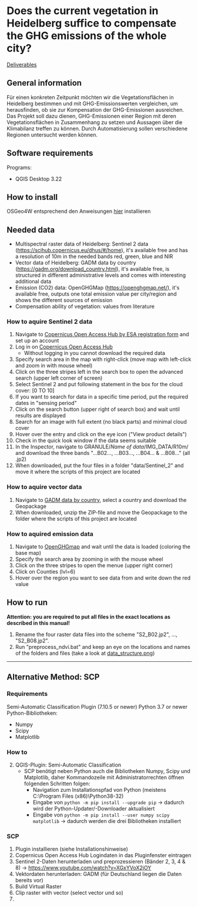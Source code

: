 # Does the current vegetation in Heidelberg suffice to compensate the GHG emissions of the whole city?

<a href="https://github.com/fossgis2122/home/blob/e5aa74674c3a5d00ed566d79ccd8507bb6f41c33/docs/project_deliverables.md">Deliverables</a>

## General information

Für einen konkreten Zeitpunkt möchten wir die Vegetationsflächen in Heidelberg bestimmen und mit GHG-Emissionswerten vergleichen, um herausfinden, ob sie zur Kompensation der GHG-Emissionen ausreichen. Das Projekt soll dazu dienen, GHG-Emissionen einer Region mit deren Vegetationsflächen in Zusammenhang zu setzen und Aussagen über die Klimabilanz treffen zu können. Durch Automatisierung sollen verschiedene Regionen untersucht werden können.

## Software requirements

Programs:
- QGIS Desktop 3.22

## How to install

OSGeo4W entsprechend den Anweisungen <a href="https://github.com/fossgis2122/home/blob/cef5499f150e6735b5d9f61ed512bb196de57ced/docs/course_preparation.md">hier</a> installieren 

## Needed data

- Multispectral raster data of Heidelberg: Sentinel 2 data (https://scihub.copernicus.eu/dhus/#/home), it's available free and has a resolution of 10m in the needed bands red, green, blue and NIR 
- Vector data of Heidelberg: GADM data by country (https://gadm.org/download_country.html), it's available free, is structured in different administrative levels and comes with interesting additional data
- Emission (CO2) data: OpenGHGMap (https://openghgmap.net/), it's available free, outputs one total emission value per city/region and shows the different sources of emission
- Compensation ability of vegetation: values from literature 

### How to aquire Sentinel 2 data

1. Navigate to <a href="https://scihub.copernicus.eu/dhus/#/self-registration">Copernicus Open Access Hub by ESA registration form</a> and set up an account
2. Log in on <a href="https://scihub.copernicus.eu/dhus/#/home">Copernicus Open Access Hub</a>
    - Without logging in you cannot download the required data
3. Specify search area in the map with right-click (move map with left-click and zoom in with mouse wheel)
4. Click on the three stripes left in the search box to open the advanced search (upper left corner of screen)
5. Select Sentinel 2 and put following statement in the box for the cloud cover: [0 TO 10]
6. If you want to search for data in a specific time period, put the required dates in "sensing period"
7. Click on the search button (upper right of search box) and wait until results are displayed
8. Search for an image with full extent (no black parts) and minimal cloud cover
9. Hover over the entry and click on the eye icon ("View product details")
10. Check in the quick look window if the data seems suitable
11. In the Inspector, navigate to GRANULE/*Name of data*/IMG_DATA/R10m/ and download the three bands "...B02..., ...B03..., ...B04... & ...B08..." (all .jp2)
12. When downloaded, put the four files in a folder "data/Sentinel_2" and move it where the scripts of this project are located

### How to aquire vector data

1. Navigate to <a href="https://gadm.org/download_country.html">GADM data by country</a>, select a country and download the Geopackage
2. When downloaded, unzip the ZIP-file and move the Geopackage to the folder where the scripts of this project are located 

### How to aquired emission data

1. Navigate to <a href="https://openghgmap.net/">OpenGHGmap</a> and wait until the data is loaded (coloring the base map)
2. Specify the search area by zooming in with the mouse wheel
3. Click on the three stripes to open the menue (upper right corner)
4. Click on Counties (lvl=6)
5. Hover over the region you want to see data from and write down the red value

## How to run

**Attention: you are required to put all files in the exact locations as described in this manual!**

1. Rename the four raster data files into the scheme "S2_B02.jp2", ..., "S2_B08.jp2".
2. Run "preprocess_ndvi.bat" and keep an eye on the locations and names of the folders and files (take a look at <a href="data_structure.png">data_structure.png</a>)

---

## Alternative Method: SCP

### Requirements

Semi-Automatic Classification Plugin (7.10.5 or newer)
Python 3.7 or newer
Python-Bibliotheken:
- Numpy
- Scipy
- Matplotlib

### How to

2. QGIS-Plugin: Semi-Automatic Classification
    - SCP benötigt neben Python auch die Bibliotheken Numpy, Scipy und Matplotlib, daher Kommandozeile mit Administratorrechten öffnen folgenden Schritten folgen: 
      - Navigation zum Installationspfad von Python (meistens C:\Program Files (x86)\Python38-32)
      - Eingabe von `python -m pip install --upgrade pip` -> dadurch wird der Python-Updater/-Downloader aktualisiert
      - Eingabe von `python -m pip install --user numpy scipy matplotlib` -> dadurch werden die drei Bibliotheken installiert

### SCP

1. Plugin installieren (siehe Installationshinweise)
2. Copernicus Open Access Hub Logindaten in das Pluginfenster eintragen
3. Sentinel 2-Daten herunterladen und preprozessieren (Bänder 2, 3, 4 & 8) -> https://www.youtube.com/watch?v=XGxYVoX2jOY
4. Vektordaten herunterladen: GADM (für Deutschland liegen die Daten bereits vor)
5. Build Virtual Raster
6. Clip raster with vector (select vector und so)
7. 
